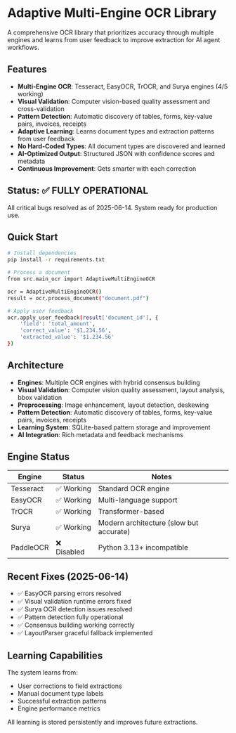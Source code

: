 # Adaptive Multi-Engine OCR Library

A comprehensive OCR library that prioritizes accuracy through multiple engines and learns from user feedback to improve extraction for AI agent workflows.

## Features

- **Multi-Engine OCR**: Tesseract, EasyOCR, TrOCR, and Surya engines (4/5 working)
- **Visual Validation**: Computer vision-based quality assessment and cross-validation  
- **Pattern Detection**: Automatic discovery of tables, forms, key-value pairs, invoices, receipts
- **Adaptive Learning**: Learns document types and extraction patterns from user feedback
- **No Hard-Coded Types**: All document types are discovered and learned
- **AI-Optimized Output**: Structured JSON with confidence scores and metadata
- **Continuous Improvement**: Gets smarter with each correction

## Status: ✅ FULLY OPERATIONAL
All critical bugs resolved as of 2025-06-14. System ready for production use.

## Quick Start

```bash
# Install dependencies
pip install -r requirements.txt

# Process a document
from src.main_ocr import AdaptiveMultiEngineOCR

ocr = AdaptiveMultiEngineOCR()
result = ocr.process_document("document.pdf")

# Apply user feedback
ocr.apply_user_feedback(result['document_id'], {
    'field': 'total_amount',
    'correct_value': '$1,234.56',
    'extracted_value': '$1.234.56'
})
```

## Architecture

- **Engines**: Multiple OCR engines with hybrid consensus building
- **Visual Validation**: Computer vision quality assessment, layout analysis, bbox validation
- **Preprocessing**: Image enhancement, layout detection, deskewing
- **Pattern Detection**: Automatic discovery of tables, forms, key-value pairs, invoices, receipts
- **Learning System**: SQLite-based pattern storage and improvement
- **AI Integration**: Rich metadata and feedback mechanisms

## Engine Status

| Engine | Status | Notes |
|--------|---------|-------|
| Tesseract | ✅ Working | Standard OCR engine |
| EasyOCR | ✅ Working | Multi-language support |
| TrOCR | ✅ Working | Transformer-based |
| Surya | ✅ Working | Modern architecture (slow but accurate) |
| PaddleOCR | ❌ Disabled | Python 3.13+ incompatible |

## Recent Fixes (2025-06-14)
- ✅ EasyOCR parsing errors resolved
- ✅ Visual validation runtime errors fixed
- ✅ Surya OCR detection issues resolved
- ✅ Pattern detection fully operational
- ✅ Consensus building working correctly
- ✅ LayoutParser graceful fallback implemented

## Learning Capabilities

The system learns from:
- User corrections to field extractions
- Manual document type labels
- Successful extraction patterns
- Engine performance metrics

All learning is stored persistently and improves future extractions.